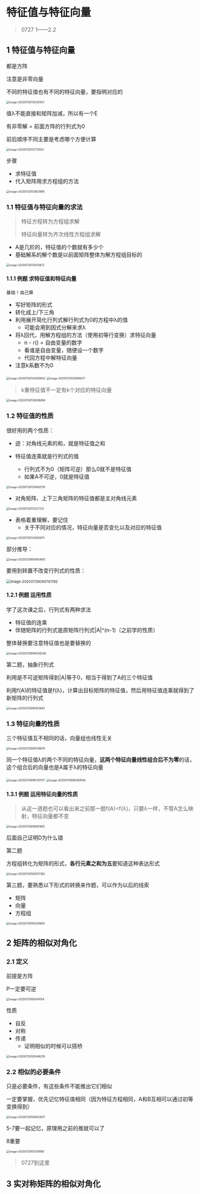 # 特征值与特征向量

> 0727 1——2.2

## 1 特征值与特征向量

都是方阵

注意是非零向量

不同的特征值也有不同的特征向量，要指明对应的

<img src="C:\Users\mioto\AppData\Roaming\Typora\typora-user-images\image-20200728112430103.png" alt="image-20200728112430103" style="zoom:50%;" />

值λ不能直接和矩阵加减，所以有一个E

有非零解 = 前面方阵的行列式为0

前后顺序不同主要是考虑哪个方便计算

<img src="C:\Users\mioto\AppData\Roaming\Typora\typora-user-images\image-20200728112713553.png" alt="image-20200728112713553" style="zoom:50%;" />

步骤

- 求特征值
- 代入矩阵用求方程组的方法

<img src="C:\Users\mioto\AppData\Roaming\Typora\typora-user-images\image-20200728112803995.png" alt="image-20200728112803995" style="zoom:50%;" />

### 1.1 特征值与特征向量的求法

> 特征方程转为方程组求解
>
> 特征向量转为齐次线性方程组求解

- A是几阶的，特征值的个数就有多少个
- 基础解系的解个数是以前面矩阵整体为解方程组目标的

<img src="C:\Users\mioto\AppData\Roaming\Typora\typora-user-images\image-20200728113025672.png" alt="image-20200728113025672" style="zoom:50%;" />

#### 1.1.1 例题 求特征值和特征向量

`基础！自己算`

- 写好矩阵的形式
- 转化成上/下三角
- 利用展开简化行列式解行列式为0的方程中λ的值
  - 可能会用到因式分解来求λ
- 将λ回代，用解方程组的方法（使用初等行变换）求特征向量
  - n - r() = 自由变量的数字
  - 看谁是自由变量，随便设一个数字
  - 代回方程中解特征向量
- 注意k系数不为0

<img src="C:\Users\mioto\AppData\Roaming\Typora\typora-user-images\image-20200728130450630.png" alt="image-20200728130450630" style="zoom:50%;" />

<img src="C:\Users\mioto\AppData\Roaming\Typora\typora-user-images\image-20200728130806071.png" alt="image-20200728130806071" style="zoom:50%;" />

> k重特征值不一定有k个对应的特征向量

<img src="C:\Users\mioto\AppData\Roaming\Typora\typora-user-images\image-20200728130836894.png" alt="image-20200728130836894" style="zoom:50%;" />

### 1.2 特征值的性质

很好用的两个性质：

- 迹：对角线元素的和，就是特征值之和

- 特征值连乘就是行列式的值
  - 行列式不为0（矩阵可逆）那么0就不是特征值
  - 如果A不可逆，0就是特征值

<img src="C:\Users\mioto\AppData\Roaming\Typora\typora-user-images\image-20200728130942578.png" alt="image-20200728130942578" style="zoom:50%;" />

- 对角矩阵、上下三角矩阵的特征值都是主对角线元素

<img src="C:\Users\mioto\AppData\Roaming\Typora\typora-user-images\image-20200728131327212.png" alt="image-20200728131327212" style="zoom:50%;" />

- 表格着重理解，要记住
  - 关于不同对应的情况，特征向量是否变化以及对应的特征值

<img src="C:\Users\mioto\AppData\Roaming\Typora\typora-user-images\image-20200728131400875.png" alt="image-20200728131400875" style="zoom:50%;" />

部分推导：

<img src="C:\Users\mioto\AppData\Roaming\Typora\typora-user-images\image-20200729093604615.png" alt="image-20200729093604615" style="zoom:50%;" />

要用到转置不改变行列式的性质：

<img src="C:\Users\mioto\AppData\Roaming\Typora\typora-user-images\image-20200729093741782.png" alt="image-20200729093741782" style="zoom:67%;" />

#### 1.2.1 例题 运用性质

学了这次课之后，行列式有两种求法

- 特征值的连乘
- 伴随矩阵的行列式是原矩阵行列式|A|^(n-1)（之前学的性质）

整体替换要注意特征值也是要替换的

<img src="C:\Users\mioto\AppData\Roaming\Typora\typora-user-images\image-20200729094426248.png" alt="image-20200729094426248" style="zoom:50%;" />

第二题，抽象行列式

利用是不可逆矩阵得到|A|等于0，相当于得到了A的三个特征值

利用f(A)的特征值是f(λ)，计算出目标矩阵的特征值，然后用特征值连乘就得到了新矩阵的行列式

<img src="C:\Users\mioto\AppData\Roaming\Typora\typora-user-images\image-20200729095103681.png" alt="image-20200729095103681" style="zoom:50%;" />

### 1.3 特征向量的性质

三个特征值互不相同的话，向量组也线性无关

<img src="C:\Users\mioto\AppData\Roaming\Typora\typora-user-images\image-20200729095138678.png" alt="image-20200729095138678" style="zoom: 50%;" />

同一个特征值λ的两个不同的特征向量，**这两个特征向量线性组合后不为零**的话，这个组合后的向量也是A属于λ的特征向量

<img src="C:\Users\mioto\AppData\Roaming\Typora\typora-user-images\image-20200729095310707.png" alt="image-20200729095310707" style="zoom:50%;" />

<img src="C:\Users\mioto\AppData\Roaming\Typora\typora-user-images\image-20200729095409764.png" alt="image-20200729095409764" style="zoom:50%;" />

#### 1.3.1 例题 运用特征向量的性质

> 从这一道题也可以看出来之前那一题f(A)=f(λ)，只要λ一样，不管A怎么映射，特征向量都不变

<img src="C:\Users\mioto\AppData\Roaming\Typora\typora-user-images\image-20200729095901681.png" alt="image-20200729095901681" style="zoom:50%;" />

后面自己证明D为什么错

第二题

方程组转化为矩阵的形式，**各行元素之和为五**要知道这种表达形式

<img src="C:\Users\mioto\AppData\Roaming\Typora\typora-user-images\image-20200729100057362.png" alt="image-20200729100057362" style="zoom:50%;" />

第三题，要熟悉以下形式的转换来作题，可以作为以后的线索

- 矩阵
- 向量
- 方程组

<img src="C:\Users\mioto\AppData\Roaming\Typora\typora-user-images\image-20200729100341605.png" alt="image-20200729100341605" style="zoom:50%;" />

## 2 矩阵的相似对角化

### 2.1 定义

前提是方阵

P一定要可逆

<img src="C:\Users\mioto\AppData\Roaming\Typora\typora-user-images\image-20200729100414154.png" alt="image-20200729100414154" style="zoom:50%;" />

性质

- 自反
- 对称
- 传递
  - 证明相似的时候可以搭桥

<img src="C:\Users\mioto\AppData\Roaming\Typora\typora-user-images\image-20200729100448219.png" alt="image-20200729100448219" style="zoom:50%;" />

### 2.2 相似的必要条件

只是必要条件，有这些条件不能推出它们相似

一定要掌握，优先记忆特征值相同（因为特征方程相同，A和B互相可以通过初等变换得到）

<img src="C:\Users\mioto\AppData\Roaming\Typora\typora-user-images\image-20200729100803837.png" alt="image-20200729100803837" style="zoom:50%;" />

5-7要一起记忆，原理用之前的推就可以了

8重要

<img src="C:\Users\mioto\AppData\Roaming\Typora\typora-user-images\image-20200729101209180.png" alt="image-20200729101209180" style="zoom:50%;" />

> 0727到这里



## 3 实对称矩阵的相似对角化